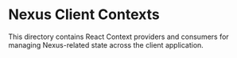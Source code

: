# Nexus Client Contexts

This directory contains React Context providers and consumers for managing Nexus-related state across the client application.
